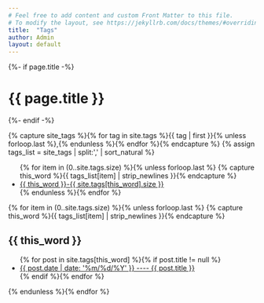 ```yaml
---
# Feel free to add content and custom Front Matter to this file.
# To modify the layout, see https://jekyllrb.com/docs/themes/#overriding-theme-defaults
title:  "Tags"
author: Admin
layout: default
---
```


<div class="home">
    {%- if page.title -%}
    <h1 class="page-heading">{{ page.title }}</h1>
    {%- endif -%}

{% capture site_tags %}{% for tag in site.tags %}{{ tag | first }}{% unless forloop.last %},{% endunless %}{% endfor %}{% endcapture %}
{% assign tags_list = site_tags | split:',' | sort_natural %}
<ul>
    {% for item in (0..site.tags.size) %}{% unless forloop.last %}
    {% capture this_word %}{{ tags_list[item] | strip_newlines }}{% endcapture %}
    <li><a href="#{{ this_word}}" class="tag"><span class="tag-name">{{ this_word }}</span>-<span class="count">{{ site.tags[this_word].size }}</span></a></li>
    {% endunless %}{% endfor %}
</ul>

{% for item in (0..site.tags.size) %}{% unless forloop.last %}
{% capture this_word %}{{ tags_list[item] | strip_newlines }}{% endcapture %}
<article id="{{ this_word }}">
    <h2 class="tag-heading tag-name">{{ this_word }}</h2>
    <ul>
        {% for post in site.tags[this_word] %}{% if post.title != null %}
        <li><a href="{{ site.url }}{{ post.url }}" title="{{ post.title }}" >{{ post.date | date: '%m/%d/%Y' }} ---- {{ post.title }}</a></li>
        {% endif %}{% endfor %}
    </ul>
</article>
{% endunless %}{% endfor %}

</div>

